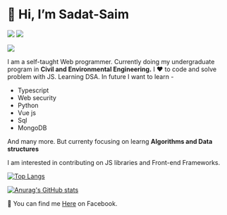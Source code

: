 <h1>👋 Hi, I’m <strong>Sadat-Saim</strong></h1>

![](https://komarev.com/ghpvc/?username=sadat-saim&label=PROFILE+VIEWS)
[![](https://img.shields.io/github/followers/sadat-saim?style=social)](https://img.shields.io/github/followers/sadat-saim?style=social)

![](https://www.codewars.com/users/sadat_saim/badges/small)

I am a self-taught Web programmer. Currently doing my undergraduate program in <strong>Civil and Environmental Engineering.</strong>
I ❤️ to code and solve problem with JS. Learning DSA. In future I want to learn -

<ul type="disk">
<li>Typescript</li>
<li>Web security</li>
<li>Python</li>
<li>Vue js</li>
<li>Sql</li>
<li>MongoDB</li>
</ul>
<p>And many more. But currenty focusing on learng <b>Algorithms and Data structures</b></p>

I am interested in contributing on JS libraries and Front-end Frameworks.

[![Top Langs](https://github-readme-stats.vercel.app/api/top-langs/?username=sadat-saim&layout=compact)](https://github.com/anuraghazra/github-readme-stats)


[![Anurag's GitHub stats](https://github-readme-stats.vercel.app/api?username=sadat-saim)](https://github.com/anuraghazra/github-readme-stats)

🔗 You can find me <a href="https://www.facebook.com/sadat.saim.50/">Here</a> on Facebook.


<!---
sadat-saim/sadat-saim is a ✨ special ✨ repository because its `README.md` (this file) appears on your GitHub profile.
You can click the Preview link to take a look at your changes.
--->
